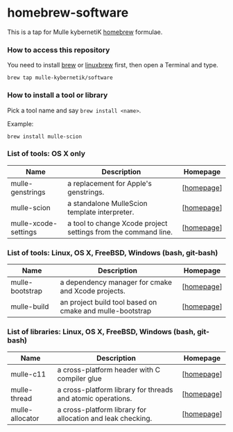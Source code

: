 # homebrew-software

This is a tap for Mulle kybernetiK [homebrew](//brew.sh) formulae.



### How to access this repository

You need to install [brew](//brew.sh) or [linuxbrew](//linuxbrew.sh) first,
then open a Terminal and type.

~~~
brew tap mulle-kybernetik/software
~~~


### How to install a tool or library

Pick a tool name and say `brew install <name>`.

Example:

~~~
brew install mulle-scion
~~~


### List of tools: OS X only

Name             | Description    | Homepage
-----------------|----------------|-------------
mulle-genstrings | a replacement for Apple's genstrings. | [[homepage](https://www.mulle-kybernetik.com/software/git/mulle-genstrings)]
mulle-scion      | a standalone MulleScion template interpreter. | [[homepage](https://www.mulle-kybernetik.com/software/git/MulleScion)]
mulle-xcode-settings |  a tool to change Xcode project settings from the command line. |[[homepage](http://www.mulle-kybernetik.com/software/git/mulle-xcode-settings)]


### List of tools: Linux, OS X, FreeBSD, Windows (bash, git-bash)

Name             | Description    | Homepage
-----------------|----------------|-------------
mulle-bootstrap  | a dependency manager for cmake and Xcode projects. | [[homepage](https://www.mulle-kybernetik.com/software/git/mulle-bootstrap)]
mulle-build      | an project build tool based on cmake and mulle-bootstrap| [[homepage](https://www.mulle-kybernetik.com/software/git/mulle-build)]


### List of libraries: Linux, OS X, FreeBSD, Windows (bash, git-bash)

Name             | Description    | Homepage
-----------------|----------------|-------------
mulle-c11        | a cross-platform header with C compiler glue | [[homepage](https://www.mulle-kybernetik.com/software/git/mulle-c11)]
mulle-thread     | a cross-platform library for threads and atomic operations. | [[homepage](https://www.mulle-kybernetik.com/software/git/mulle-thread)]
mulle-allocator  | a cross-platform library for allocation and leak checking. | [[homepage](https://www.mulle-kybernetik.com/software/git/mulle-allocator)]
